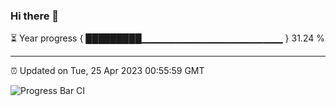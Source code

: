 ### Hi there 👋

⏳ Year progress { █████████▁▁▁▁▁▁▁▁▁▁▁▁▁▁▁▁▁▁▁▁▁ } 31.24 %

---

⏰ Updated on Tue, 25 Apr 2023 00:55:59 GMT

![Progress Bar CI](https://github.com/liununu/liununu/workflows/Progress%20Bar%20CI/badge.svg)
